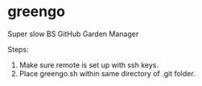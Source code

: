 # greengo
Super slow BS GitHub Garden Manager

Steps:
1. Make sure remote is set up with ssh keys.
2. Place greengo.sh within same directory of .git folder.